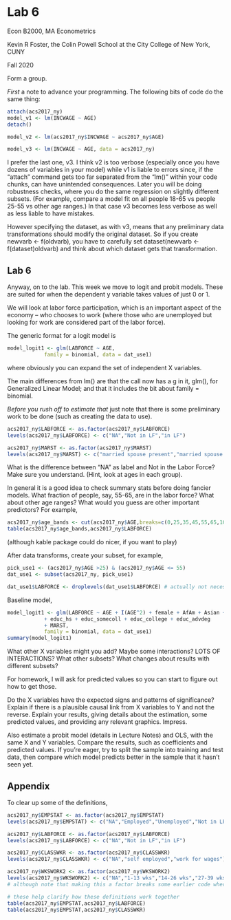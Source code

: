 Lab 6
================

<p style="color:rgb(182,18,27);font-family:corbel">

Econ B2000, MA Econometrics

</p>

<p style="color:rgb(182,18,27);font-family:corbel">

Kevin R Foster, the Colin Powell School at the City College of New York,
CUNY

</p>

<p style="color:rgb(182,18,27);font-family:corbel">

Fall 2020

</p>

Form a group.

*First* a note to advance your programming. The following bits of code
do the same thing:

``` r
attach(acs2017_ny)
model_v1 <- lm(INCWAGE ~ AGE)
detach()

model_v2 <- lm(acs2017_ny$INCWAGE ~ acs2017_ny$AGE)

model_v3 <- lm(INCWAGE ~ AGE, data = acs2017_ny)
```

I prefer the last one, v3. I think v2 is too verbose (especially once
you have dozens of variables in your model) while v1 is liable to errors
since, if the “attach” command gets too far separated from the “lm()”
within your code chunks, can have unintended consequences. Later you
will be doing robustness checks, where you do the same regression on
slightly different subsets. (For example, compare a model fit on all
people 18-65 vs people 25-55 vs other age ranges.) In that case v3
becomes less verbose as well as less liable to have mistakes.

However specifying the dataset, as with v3, means that any preliminary
data transformations should modify the original dataset. So if you
create newvarb \<- f(oldvarb), you have to carefully set
dataset\(newvarb <- f(dataset\)oldvarb) and think about which dataset
gets that transformation.

## Lab 6

Anyway, on to the lab. This week we move to logit and probit models.
These are suited for when the dependent y variable takes values of just
0 or 1.

We will look at labor force participation, which is an important aspect
of the economy – who chooses to work (where those who are unemployed but
looking for work are considered part of the labor force).

The generic format for a logit model is

``` r
model_logit1 <- glm(LABFORCE ~ AGE,
            family = binomial, data = dat_use1)
```

where obviously you can expand the set of independent X variables.

The main differences from lm() are that the call now has a g in it,
glm(), for Generalized Linear Model; and that it includes the bit about
family = binomial.

*Before you rush off to estimate that* just note that there is some
preliminary work to be done (such as creating the data to use).

``` r
acs2017_ny$LABFORCE <- as.factor(acs2017_ny$LABFORCE)
levels(acs2017_ny$LABFORCE) <- c("NA","Not in LF","in LF")

acs2017_ny$MARST <- as.factor(acs2017_ny$MARST)
levels(acs2017_ny$MARST) <- c("married spouse present","married spouse absent","separated","divorced","widowed","never married")
```

What is the difference between “NA” as label and Not in the Labor Force?
Make sure you understand. (Hint, look at ages in each group).

In general it is a good idea to check summary stats before doing fancier
models. What fraction of people, say, 55-65, are in the labor force?
What about other age ranges? What would you guess are other important
predictors? For example,

``` r
acs2017_ny$age_bands <- cut(acs2017_ny$AGE,breaks=c(0,25,35,45,55,65,100))
table(acs2017_ny$age_bands,acs2017_ny$LABFORCE)
```

(although kable package could do nicer, if you want to play)

After data transforms, create your subset, for example,

``` r
pick_use1 <- (acs2017_ny$AGE >25) & (acs2017_ny$AGE <= 55)
dat_use1 <- subset(acs2017_ny, pick_use1)

dat_use1$LABFORCE <- droplevels(dat_use1$LABFORCE) # actually not necessary since logit is smart enough to drop unused levels, but helps my personal sense of order
```

Baseline model,

``` r
model_logit1 <- glm(LABFORCE ~ AGE + I(AGE^2) + female + AfAm + Asian + race_oth + Hispanic 
            + educ_hs + educ_somecoll + educ_college + educ_advdeg 
            + MARST,
            family = binomial, data = dat_use1)
summary(model_logit1)
```

What other X variables might you add? Maybe some interactions? LOTS OF
INTERACTIONS? What other subsets? What changes about results with
different subsets?

For homework, I will ask for predicted values so you can start to figure
out how to get those.

Do the X variables have the expected signs and patterns of significance?
Explain if there is a plausible causal link from X variables to Y and
not the reverse. Explain your results, giving details about the
estimation, some predicted values, and providing any relevant graphics.
Impress.

Also estimate a probit model (details in Lecture Notes) and OLS, with
the same X and Y variables. Compare the results, such as coefficients
and predicted values. If you’re eager, try to split the sample into
training and test data, then compare which model predicts better in the
sample that it hasn’t seen yet.

## Appendix

To clear up some of the definitions,

``` r
acs2017_ny$EMPSTAT <- as.factor(acs2017_ny$EMPSTAT)
levels(acs2017_ny$EMPSTAT) <- c("NA","Employed","Unemployed","Not in LF")

acs2017_ny$LABFORCE <- as.factor(acs2017_ny$LABFORCE)
levels(acs2017_ny$LABFORCE) <- c("NA","Not in LF","in LF")

acs2017_ny$CLASSWKR <- as.factor(acs2017_ny$CLASSWKR)
levels(acs2017_ny$CLASSWKR) <- c("NA","self employed","work for wages")

acs2017_ny$WKSWORK2 <- as.factor(acs2017_ny$WKSWORK2)
levels(acs2017_ny$WKSWORK2) <- c("NA","1-13 wks","14-26 wks","27-39 wks","40-47 wks","48-49 wks","50-52 wks")
# although note that making this a factor breaks some earlier code where we used (WKSWORK2 > 4) so you might not want to run that code or else change to WKSWORK2_factor <- as.factor(WKSWORK2). Which is arguably better for various other reasons.

# these help clarify how these definitions work together
table(acs2017_ny$EMPSTAT,acs2017_ny$LABFORCE)
table(acs2017_ny$EMPSTAT,acs2017_ny$CLASSWKR)
```
